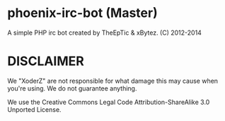 phoenix-irc-bot (Master)
===============

A simple PHP irc bot created by TheEpTic & xBytez. (C) 2012-2014

DISCLAIMER
===============

We "XoderZ" are not responsible for what damage this may cause when you're using. We do not guarantee anything.

We use the Creative Commons Legal Code Attribution-ShareAlike 3.0 Unported License.

